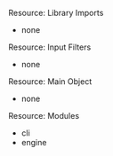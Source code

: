 Resource: Library Imports
- none

Resource: Input Filters
- none

Resource: Main Object
- none

Resource: Modules
- cli
- engine